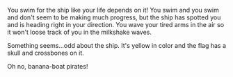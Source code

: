 You swim for the ship like your life depends on it!  You swim and you swim and don't seem to be making much progress, but the ship has spotted you and is heading right in your direction.  You wave your tired arms in the air so it won't loose track of you in the milkshake waves.

Something seems...odd about the ship.  It's yellow in color and the flag has a skull and crossbones on it.

Oh no, banana-boat pirates!